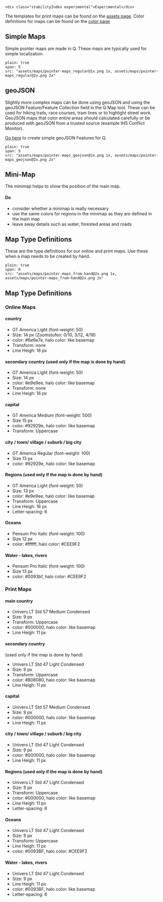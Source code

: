 ```html|span-1,no-source,plain
<div class="stabilityIndex experimental">Experimental</div>
```

The templates for print maps can be found on the [assets page](assets). Color definitions for maps can be found on the [color page](https://nzzdev.github.io/Storytelling-Styleguide/#/colors?a=maps-colors)

## Simple Maps

Simple pointer maps are made in Q. These maps are typically used for simple localization.

```image
plain: true
span: 5
src: "assets/maps/pointer-maps_regular@1x.png 1x, assets/maps/pointer-maps_regular@2x.png 2x"
```

## geoJSON

Slightly more complex maps can be done using geoJSON and using the geoJSON Feature/Feature Collection field in the Q Map tool. These can be used for hiking trails, race courses, tram lines or to highlight street work. GeoJSON maps that color entire areas should calculated carefully or be produced with geoJSON from a trusted source (example IHS Conflict Monitor).

[Go here](http://geojson.io/) to create simple geoJSON Features for Q.

```image
plain: true
span: 5
src: "assets/maps/pointer-maps_geojson@1x.png 1x, assets/maps/pointer-maps_geojson@2x.png 2x"
```

## Mini-Map
The minimap helps to show the position of the main map.
#### Do
- consider whether a minimap is really necessary
- use the same colors for regions in the minimap as they are defined in the main map
- leave away details such as water, forested areas and roads

## Map Type Definitions

These are the type definitions for our online and print maps. Use these when a map needs to be created by hand. 

```image
plain: true
span: 6
src: "assets/maps/pointer-maps_from-hand@2x.png 1x, assets/maps/pointer-maps_from-hand@2x.png 2x"
```

## Map Type Definitions
### Online Maps

#### country 
- GT America Light (font-weight: 50)
- Size: 14 px (Zoomstufen: 0/10, 3/12, 4/16)
- color: #6e6e7e, halo color: like basemap
- Transform: none
- Line Heigh: 16 px

#### secondary country (used only if the map is done by hand)
- GT America Light (font-weight: 50)
- Size: 14 px
- color: #e9e9ee, halo color: like basemap
- Transform: none
- Line Heigh: 16 px

#### capital
- GT America Medium (font-weight: 500)
- Size 15 px
- color: #92929e, halo color: like basemap
- Transform: Uppercase

#### city / town/ village / suburb / big city
- GT America Regular (font-weight: 100)
- Size 13 px
- color: #92929e, halo color: like basemap

#### Regions (used only if the map is done by hand)
- GT America Light (font-weight: 50)
- Size: 13 px
- color: #e9e9ee, halo color: like basemap
- Transform: Uppercase
- Line Heigh: 16 px
- Letter-spacing: 6

#### Oceans
- Pensum Pro Italic (font-weight: 100)
- Size 12 px
- color: #ffffff, halo color: #CEE9F2

#### Water - lakes, rivers
- Pensum Pro Italic (font-weight: 100) 
- Size 13 px
- color: #0093bf, halo color: #CEE9F2


### Print Maps

#### main country 
- Univers LT Std 57 Medium Condensed 
- Size: 9 px
- Transform: Uppercase
- color: #000000, halo color: like basemap
- Line Heigh: 11 px

#### secondary country 
(used only if the map is done by hand)
- Univers LT Std 47 Light Condensed 
- Size: 9 px
- Transform: Uppercase
- color: #808080, halo color: like basemap
- Line Heigh: 11 px

#### capital
- Univers LT Std 57 Medium Condensed
- Size: 9 px
- color: #000000, halo color: like basemap
- Line Heigh: 11 px

#### city / town/ village / suburb / big city
- Univers LT Std 47 Light Condensed
- Size: 9 px
- color: #000000, halo color: like basemap
- Line Heigh: 11 px

#### Regions (used only if the map is done by hand)
- Univers LT Std 47 Light Condensed 
- Size: 9 px
- Transform: Uppercase
- color: #000000, halo color: like basemap
- Line Heigh: 11 px
- Letter-spacing: 6

#### Oceans
- Univers LT Std 47 Light Condensed
- Size: 9 px
- Transform: Uppercase
- Line Heigh: 11 px
- color: #0093BF, halo color: #CEE9F2

#### Water - lakes, rivers
- Univers LT Std 47 Light Condensed
- Size: 9 px
- Line Heigh: 11 px
- color: #0093BF, halo color: like basemap
- Letter-spacing: 6
